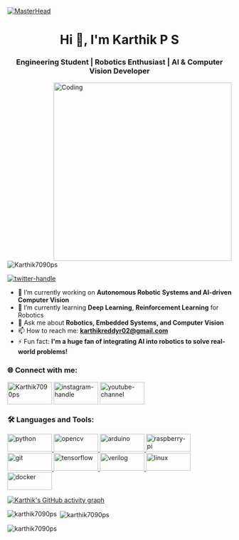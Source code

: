 [![MasterHead](https://raw.githubusercontent.com/karthik7090ps/electronics-banner/master/electronics.gif)](https://github.com/karthik7090ps)
<h1 align="center">Hi 👋, I'm Karthik P S</h1>
<h3 align="center">Engineering Student | Robotics Enthusiast | AI & Computer Vision Developer</h3>

<img align="right" alt="Coding" width="400" src="https://media.giphy.com/media/iIqmM5tTjmpOB9mpbn/giphy.gif">

<p align="left"> <img src="https://komarev.com/ghpvc/?username=Karthik7090ps&label=Profile%20views&color=ff69b4&style=flat-square" alt="Karthik7090ps" /> </p>

<p align="left"> <a href="https://twitter.com/twitter-handle" target="blank"><img src="https://img.shields.io/twitter/follow/your-twitter-handle?logo=twitter&style=for-the-badge&logoColor=ff69b4&color=0e75b6" alt="twitter-handle" /></a> </p>

- 🔭 I’m currently working on **Autonomous Robotic Systems and AI-driven Computer Vision**
- 🌱 I’m currently learning **Deep Learning**, **Reinforcement Learning** for Robotics
- 🤖 Ask me about **Robotics, Embedded Systems, and Computer Vision**
- 📫 How to reach me: **karthikreddyr02@gmail.com**
- ⚡ Fun fact: **I'm a huge fan of integrating AI into robotics to solve real-world problems!**

<h3 align="left">🌐 Connect with me:</h3>
<p align="left">
<a href="https://www.linkedin.com/in/karthik7090ps/" target="blank"><img align="center" src="https://img.shields.io/badge/LinkedIn-0A66C2?style=for-the-badge&logo=linkedin&logoColor=white" alt="Karthik7090ps" height="50" width="100" /></a>
<a href="https://instagram.com/your-instagram-handle" target="blank"><img align="center" src="https://img.shields.io/badge/Instagram-E4405F?style=for-the-badge&logo=instagram&logoColor=white" alt="instagram-handle" height="50" width="100" /></a>
<a href="https://www.youtube.com/@karthik7090ps" target="blank"><img align="center" src="https://img.shields.io/badge/Youtube-FF0000?style=for-the-badge&logo=youtube&logoColor=white" alt="youtube-channel" height="50" width="100" /></a>
</p>

<h3 align="left">🛠️ Languages and Tools:</h3>
<p align="left"> 
<a href="https://www.python.org" target="_blank" rel="noreferrer"> <img src="https://img.shields.io/badge/Python-3776AB?style=for-the-badge&logo=python&logoColor=yellow" alt="python" width="100" height="40"/> </a>
<a href="https://opencv.org/" target="_blank" rel="noreferrer"> <img src="https://img.shields.io/badge/OpenCV-5C3EE8?style=for-the-badge&logo=opencv&logoColor=white" alt="opencv" width="100" height="40"/> </a>
<a href="https://www.arduino.cc/" target="_blank" rel="noreferrer"> <img src="https://img.shields.io/badge/Arduino-00979D?style=for-the-badge&logo=arduino&logoColor=white" alt="arduino" width="100" height="40"/> </a>
<a href="https://www.raspberrypi.org/" target="_blank" rel="noreferrer"> <img src="https://img.shields.io/badge/RaspberryPi-A22846?style=for-the-badge&logo=raspberry-pi&logoColor=white" alt="raspberry-pi" width="100" height="40"/> </a>
<a href="https://git-scm.com/" target="_blank" rel="noreferrer"> <img src="https://img.shields.io/badge/Git-F05032?style=for-the-badge&logo=git&logoColor=white" alt="git" width="100" height="40"/> </a>
<a href="https://www.tensorflow.org" target="_blank" rel="noreferrer"> <img src="https://img.shields.io/badge/TensorFlow-FF6F00?style=for-the-badge&logo=tensorflow&logoColor=white" alt="tensorflow" width="100" height="40"/> </a>
<a href="https://www.verilog.com" target="_blank" rel="noreferrer"> <img src="https://img.shields.io/badge/Verilog-76D04B?style=for-the-badge&logo=verilog&logoColor=white" alt="verilog" width="100" height="40"/> </a>
<a href="https://www.linux.org/" target="_blank" rel="noreferrer"> <img src="https://img.shields.io/badge/Linux-FCC624?style=for-the-badge&logo=linux&logoColor=black" alt="linux" width="100" height="40"/> </a>
<a href="https://www.docker.com/" target="_blank" rel="noreferrer"> <img src="https://img.shields.io/badge/Docker-2496ED?style=for-the-badge&logo=docker&logoColor=white" alt="docker" width="100" height="40"/> </a>
</p>

[![Karthik's GitHub activity graph](https://github-readme-activity-graph.vercel.app/graph?username=karthik7090ps&theme=github-dark&bg_color=001F3F&color=7FDBFF&line=39CCCC&point=3D9970)](https://github.com/karthik7090ps)




<p><img align="left" src="https://github-readme-stats.vercel.app/api/top-langs?username=karthik7090ps&show_icons=true&locale=en&layout=compact&theme=github_dark&bg_color=000000" alt="karthik7090ps" /></p>

<p>&nbsp;<img align="center" src="https://github-readme-stats.vercel.app/api?username=karthik7090ps&show_icons=true&locale=en&theme=github_dark&bg_color=000000" alt="karthik7090ps" /></p>

<p><img align="center" src="https://github-readme-streak-stats.herokuapp.com/?user=karthik7090ps&theme=black-ice&ring=FF69B4&fire=FFD700&currStreakLabel=00BFFF" alt="karthik7090ps" /></p>
